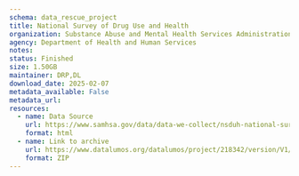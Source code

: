 ```yaml
---
schema: data_rescue_project 
title: National Survey of Drug Use and Health
organization: Substance Abuse and Mental Health Services Administration (SAMHSA)
agency: Department of Health and Human Services
notes: 
status: Finished
size: 1.50GB
maintainer: DRP,DL
download_date: 2025-02-07
metadata_available: False
metadata_url: 
resources:
  - name: Data Source
    url: https://www.samhsa.gov/data/data-we-collect/nsduh-national-survey-drug-use-and-health
    format: html
  - name: Link to archive
    url: https://www.datalumos.org/datalumos/project/218342/version/V1/view
    format: ZIP
---
```

